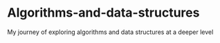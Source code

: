 # Algorithms-and-data-structures
My journey of exploring algorithms and data structures at a deeper level
